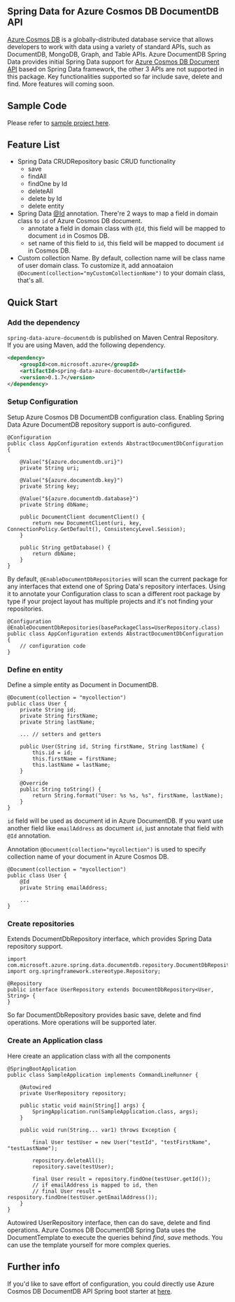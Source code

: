 ## Spring Data for Azure Cosmos DB DocumentDB API
[Azure Cosmos DB](https://docs.microsoft.com/en-us/azure/cosmos-db/introduction) is a globally-distributed database service that allows developers to work with data using a variety of standard APIs, such as DocumentDB, MongoDB, Graph, and Table APIs. Azure DocumentDB Spring Data provides initial Spring Data support for [Azure Cosmos DB Document API](https://docs.microsoft.com/en-us/azure/cosmos-db/documentdb-introduction) based on Spring Data framework, the other 3 APIs are not supported in this package. Key functionalities supported so far include save, delete and find. More features will coming soon.

## Sample Code
Please refer to [sample project here](../spring-data-azure-documentdb-sample).

## Feature List
- Spring Data CRUDRepository basic CRUD functionality
    - save
    - findAll
    - findOne by Id
    - deleteAll
    - delete by Id
    - delete entity
- Spring Data [@Id](https://github.com/spring-projects/spring-data-commons/blob/db62390de90c93a78743c97cc2cc9ccd964994a5/src/main/java/org/springframework/data/annotation/Id.java) annotation.
  There're 2 ways to map a field in domain class to `id` of Azure Cosmos DB document.
  - annotate a field in domain class with `@Id`, this field will be mapped to document `id` in Cosmos DB. 
  - set name of this field to `id`, this field will be mapped to document `id` in Cosmos DB.
- Custom collection Name.
  By default, collection name will be class name of user domain class. To customize it, add annoataion `@Document(collection="myCustomCollectionName")` to your domain class, that's all.
  
## Quick Start

### Add the dependency
`spring-data-azure-documentdb` is published on Maven Central Repository.  
If you are using Maven, add the following dependency.  

```xml
<dependency>
    <groupId>com.microsoft.azure</groupId>
    <artifactId>spring-data-azure-documentdb</artifactId>
    <version>0.1.7</version>
</dependency>
```

### Setup Configuration
Setup Azure Cosmos DB DocumentDB configuration class. Enabling Spring Data Azure DocumentDB repository support is auto-configured.

```
@Configuration
public class AppConfiguration extends AbstractDocumentDbConfiguration {

    @Value("${azure.documentdb.uri}")
    private String uri;

    @Value("${azure.documentdb.key}")
    private String key;

    @Value("${azure.documentdb.database}")
    private String dbName;

    public DocumentClient documentClient() {
        return new DocumentClient(uri, key, ConnectionPolicy.GetDefault(), ConsistencyLevel.Session);
    }

    public String getDatabase() {
        return dbName;
    }
}
```
By default, `@EnableDocumentDbRepositories` will scan the current package for any interfaces that extend one of Spring Data's repository interfaces. Using it to annotate your Configuration class to scan a different root package by type if your project layout has multiple projects and it's not finding your repositories.
```
@Configuration
@EnableDocumentDbRepositories(basePackageClass=UserRepository.class)
public class AppConfiguration extends AbstractDocumentDbConfiguration {
    // configuration code
}
```


### Define en entity
Define a simple entity as Document in DocumentDB.

```
@Document(collection = "mycollection")
public class User {
    private String id;
    private String firstName;
    private String lastName;
 
    ... // setters and getters

    public User(String id, String firstName, String lastName) {
        this.id = id;
        this.firstName = firstName;
        this.lastName = lastName;
    }

    @Override
    public String toString() {
        return String.format("User: %s %s, %s", firstName, lastName);
    }
}
```
`id` field will be used as document id in Azure DocumentDB. If you want use another field like `emailAddress` as document `id`, just annotate that field with `@Id` annotation.

Annotation `@Document(collection="mycollection")` is used to specify collection name of your document in Azure Cosmos DB.


```
@Document(collection = "mycollection")
public class User {
    @Id
    private String emailAddress;

    ...
}
```

### Create repositories
Extends DocumentDbRepository interface, which provides Spring Data repository support.

```
import com.microsoft.azure.spring.data.documentdb.repository.DocumentDbRepository;
import org.springframework.stereotype.Repository;

@Repository
public interface UserRepository extends DocumentDbRepository<User, String> {
}
```

So far DocumentDbRepository provides basic save, delete and find operations. More operations will be supported later.

### Create an Application class
Here create an application class with all the components

```
@SpringBootApplication
public class SampleApplication implements CommandLineRunner {

    @Autowired
    private UserRepository repository;

    public static void main(String[] args) {
        SpringApplication.run(SampleApplication.class, args);
    }

    public void run(String... var1) throws Exception {

        final User testUser = new User("testId", "testFirstName", "testLastName");

        repository.deleteAll();
        repository.save(testUser);

        final User result = repository.findOne(testUser.getId());
        // if emailAddress is mapped to id, then 
        // final User result = respository.findOne(testUser.getEmailAddress());
    }
}
```
Autowired UserRepository interface, then can do save, delete and find operations. Azure Cosmos DB DocumentDB Spring Data uses the DocumentTemplate to execute the queries behind *find*, *save* methods. You can use the template yourself for more complex queries.

## Further info
If you'd like to save effort of configuration, you could directly use Azure Cosmos DB DocumentDB API Spring boot starter at [here](../azure-documentdb-spring-boot-starter).
